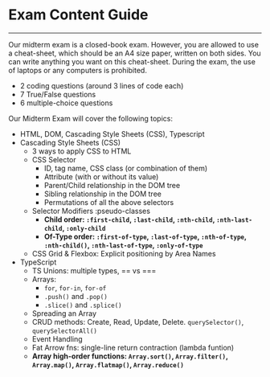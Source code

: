 # Exam Content Guide

---

Our midterm exam is a closed-book exam. However, you are allowed to use a cheat-sheet, which should be an A4 size paper, written on both sides. You can write anything you want on this cheat-sheet. During the exam, the use of laptops or any computers is prohibited.

- 2 coding questions (around 3 lines of code each)
- 7 True/False questions
- 6 multiple-choice questions

Our Midterm Exam will cover the following topics:

- HTML, DOM, Cascading Style Sheets (CSS), Typescript
- Cascading Style Sheets (CSS)
  - 3 ways to apply CSS to HTML
  - CSS Selector
    - ID, tag name, CSS class (or combination of them)
    - Attribute (with or without its value)
    - Parent/Child relationship in the DOM tree
    - Sibling relationship in the DOM tree
    - Permutations of all the above selectors
  - Selector Modifiers :pseudo-classes
    - **Child order: `:first-child`, `:last-child`, `:nth-child`, `:nth-last-child`, `:only-child`**
    - **Of-Type order: `:first-of-type`, `:last-of-type`, `:nth-of-type`, `:nth-child()`, `:nth-last-of-type`, `:only-of-type`**
  - CSS Grid & Flexbox: Explicit positioning by Area Names
- TypeScript
  - TS Unions: multiple types, == vs ===
  - Arrays:
    - `for`, `for-in`, `for-of`
    - `.push()` and `.pop()`
    - `.slice()` and `.splice()`
  - Spreading an Array
  - CRUD methods: Create, Read, Update, Delete. `querySelector()`, `querySelectorAll()`
  - Event Handling
  - Fat Arrow fns: single-line return contraction (lambda funtion)
  - **Array high-order functions: `Array.sort()`, `Array.filter()`, `Array.map()`, `Array.flatmap()`, `Array.reduce()`**
